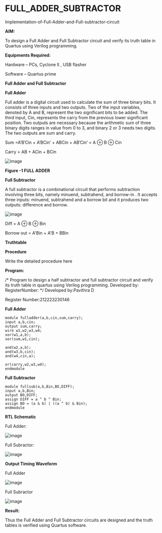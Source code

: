 # FULL_ADDER_SUBTRACTOR

Implementation-of-Full-Adder-and-Full-subtractor-circuit

**AIM:**

To design a Full Adder and Full Subtractor circuit and verify its truth table in Quartus using Verilog programming.

**Equipments Required:**

Hardware – PCs, Cyclone II , USB flasher

Software – Quartus prime

**Full Adder and Full Subtractor**

**Full Adder**

Full adder is a digital circuit used to calculate the sum of three binary bits. It consists of three inputs and two outputs. Two of the input variables, denoted by A and B, represent the two significant bits to be added. The third input, Cin, represents the carry from the previous lower significant position. Two outputs are necessary because the arithmetic sum of three binary digits ranges in value from 0 to 3, and binary 2 or 3 needs two digits. The two outputs are sum and carry.

Sum =A’B’Cin + A’BCin’ + ABCin + AB’Cin’ = A ⊕ B ⊕ Cin 

Carry = AB + ACin + BCin

![image](https://github.com/naavaneetha/FULL_ADDER_SUBTRACTOR/assets/154305477/0f30ba51-5ffb-4198-845f-18e054f675e7)

**Figure -1 FULL ADDER**

**Full Subtractor**

A full subtractor is a combinational circuit that performs subtraction involving three bits, namely minuend, subtrahend, and borrow-in . It accepts three inputs: minuend, subtrahend and a borrow bit and it produces two outputs: difference and borrow.

![image](https://github.com/naavaneetha/FULL_ADDER_SUBTRACTOR/assets/154305477/02b24f51-ab51-4304-9ad6-7b81ffc1ead5)

Diff = A ⊕ B ⊕ Bin 

Borrow out = A'Bin + A'B + BBin

**Truthtable**

**Procedure**

Write the detailed procedure here

**Program:**

/* Program to design a half subtractor and full subtractor circuit and verify its truth table in quartus using Verilog programming. Developed by: RegisterNumber:
*/
Developed by:Pavithra D

Register Number:212223230146

**Full Adder**
```
module fulladder(a,b,cin,sum,carry);
input a,b,cin;
output sum,carry;
wire w1,w2,w3,w4;       
xor(w1,a,b);
xor(sum,w1,cin);        

and(w2,a,b);
and(w3,b,cin);
and(w4,cin,a);

or(carry,w2,w3,w4);
endmodule
```
**Full Subtractor**
```
module fullsub(a,b,Bin,BO,DIFF);
input a,b,Bin;
output BO,DIFF;
assign DIFF = a ^ b ^ Bin;
assign BO = (a & b) | ((a ^ b) & Bin);
endmodule
```
**RTL Schematic**

Full Adder:

![image](https://github.com/PavithraD23004871/FULL_ADDER_SUBTRACTOR/assets/138955967/f8249184-06d3-43d5-9aef-8d7d6f99bb04)

Full Subractor:

![image](https://github.com/PavithraD23004871/FULL_ADDER_SUBTRACTOR/assets/138955967/a1e43899-358c-49ff-8c81-f8d035300815)

**Output Timing Waveform**

Full Adder

![image](https://github.com/PavithraD23004871/FULL_ADDER_SUBTRACTOR/assets/138955967/b70c5bca-fdf8-453c-be2d-e4311715bcc0)

Full Subractor

![image](https://github.com/PavithraD23004871/FULL_ADDER_SUBTRACTOR/assets/138955967/5fd46658-4288-48ac-8cbe-9676075b12f9)

**Result:**

Thus the Full Adder and Full Subtractor circuits are designed and the truth tables is verified using Quartus software.



